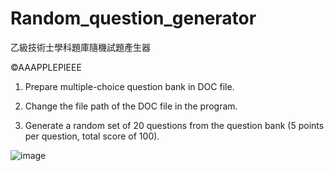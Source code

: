 # Random_question_generator
乙級技術士學科題庫隨機試題產生器

©AAAPPLEPIEEE

1. Prepare multiple-choice question bank in DOC file.

2. Change the file path of the DOC file in the program.

3. Generate a random set of 20 questions from the question bank (5 points per question, total score of 100).

![image](https://github.com/AAAPPLEPIEEE/Random_question_generator/assets/154326401/5118c46f-361c-4a9d-aa7b-84663b32c5b2)
